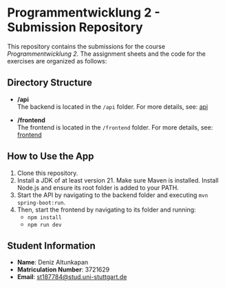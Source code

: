 # Programmentwicklung 2 - Submission Repository

This repository contains the submissions for the course *Programmentwicklung 2*. The assignment sheets and the code for the exercises are organized as follows:

## Directory Structure

- **/api**  
  The backend is located in the `/api` folder. For more details, see: [api](api/README.md)

- **/frontend**  
  The frontend is located in the `/frontend` folder. For more details, see: [frontend](frontend/README.md)

## How to Use the App

1. Clone this repository.
2. Install a JDK of at least version 21. Make sure Maven is installed. Install Node.js and ensure its root folder is added to your PATH.
3. Start the API by navigating to the backend folder and executing `mvn spring-boot:run`.
4. Then, start the frontend by navigating to its folder and running:
    - `npm install`
    - `npm run dev`

## Student Information

- **Name**: Deniz Altunkapan  
- **Matriculation Number**: 3721629  
- **Email**: st187784@stud.uni-stuttgart.de
